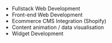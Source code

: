* Fullstack Web Development
* Front-end Web Development
* Ecommerce CMS Integration (Shopify)
* Content animation / data visualisation
* Widget Development

